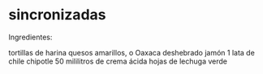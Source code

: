 # sincronizadas

Ingredientes:

tortillas de harina quesos amarillos, o Oaxaca
deshebrado jamón
1 lata de chile chipotle
50 mililitros de crema ácida
hojas de lechuga verde